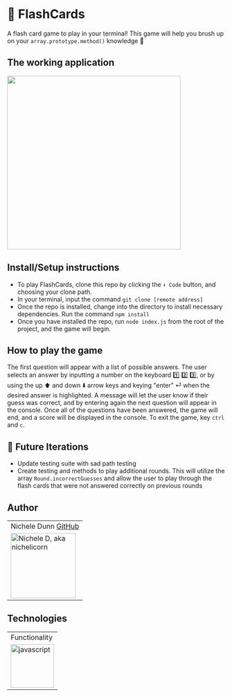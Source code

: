 # 🌊 FlashCards
A flash card game to play in your terminal! This game will help you brush up on your `array.prototype.method()` knowledge 🧠

## The working application
<img src="./images/flashcards.gif" width=400 />

## Install/Setup instructions
* To play FlashCards, clone this repo by clicking the `⬇ Code` button, and choosing your clone path.
* In your terminal, input the command `git clone [remote address]`
* Once the repo is installed, change into the directory to install necessary dependencies. Run the command `npm install`
* Once you have installed the repo, run `node index.js` from the root of the project, and the game will begin.

## How to play the game
The first question will appear with a list of possible answers. The user selects an answer by inputting a number on the keyboard 1️⃣ 2️⃣ 3️⃣, or by using the up ⬆️ and down ⬇️ arrow keys and keying "enter" ⏎ when the desired answer is highlighted. A message will let the user know if their guess was correct, and by entering again the next question will appear in the console. Once all of the questions have been answered, the game will end, and a score will be displayed in the console. To exit the game, key `ctrl` and `c`.

## 🔮 Future Iterations
* Update testing suite with sad path testing
* Create testing and methods to play additional rounds. This will utilize the array `Round.incorrectGuesses` and allow the user to play through the flash cards that were not answered correctly on previous rounds

## Author
<table>
    <tr>
        <td> Nichele Dunn <a href="https://github.com/nichelicorn">GitHub</td>
    </tr>
    </tr>
        <td><img src="https://avatars.githubusercontent.com/u/63027000?v=4" alt="Nichele D, aka nichelicorn" width="150" height="auto" /></td>
    </tr>
</table>

## Technologies
<table>
    <tr>
        <td>Functionality</td>
    </tr>
    </tr>
        <td><img src="./images/jsLogo.png" alt="javascript" width="100" height="auto" /></td>
    </tr>
</table>
